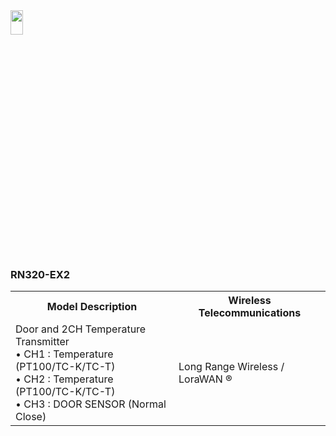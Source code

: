 
<img src="https://github.com/user-attachments/assets/771264bf-60dc-46db-bd62-2f0d790b0e11" width="20%" height="10%">
<body>

<h3> RN320-EX2</h3>
<table>
    <tr>
        <th>Model Description</th>
        <th>Wireless Telecommunications</th>
    </tr>
    <tr>
        <td>
            Door and 2CH Temperature Transmitter <br>
            • CH1 : Temperature (PT100/TC-K/TC-T)<br>
	    • CH2 : Temperature (PT100/TC-K/TC-T)<br>
            • CH3 : DOOR SENSOR (Normal Close) <br>
        </td>
        <td> Long Range Wireless / LoraWAN ® </td>
    </tr>
</table>